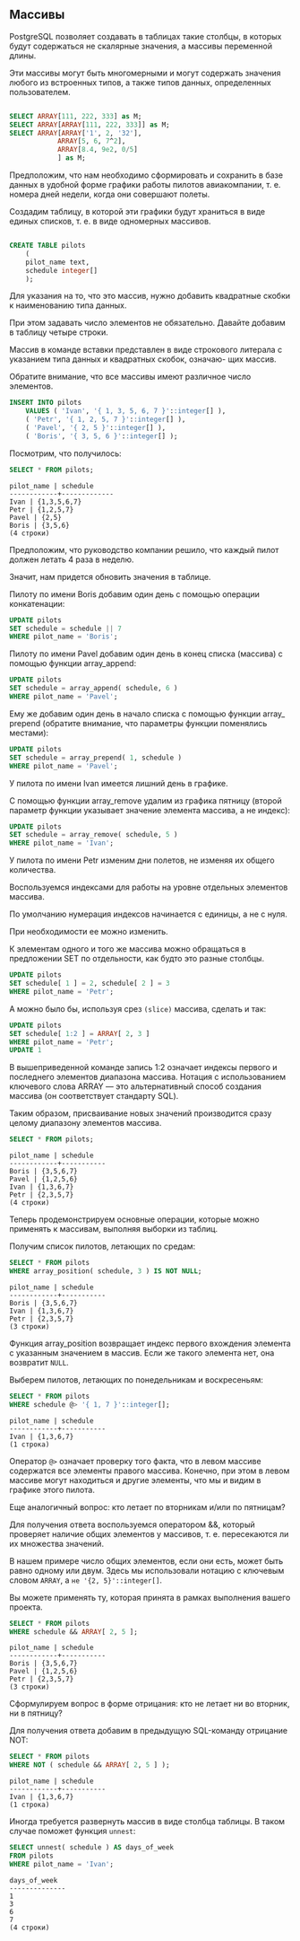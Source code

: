 
## Массивы

PostgreSQL позволяет создавать в таблицах такие столбцы, в которых будут содержаться не скалярные значения, а массивы переменной длины. 

Эти массивы могут быть многомерными и могут содержать значения любого из встроенных типов, а также типов данных, определенных пользователем.

```sql

SELECT ARRAY[111, 222, 333] as M;
SELECT ARRAY[ARRAY[111, 222, 333]] as M;
SELECT ARRAY[ARRAY['1', 2, '32'],
			ARRAY[5, 6, 7^2],
			ARRAY[8.4, 9e2, 0/5]
			] as M; 

```

Предположим, что нам необходимо сформировать и сохранить в базе данных в удобной форме графики работы пилотов авиакомпании, т. е. номера дней недели, когда они совершают полеты. 

Создадим таблицу, в которой эти графики будут храниться в виде единых списков, т. е. в виде одномерных массивов.

```sql

CREATE TABLE pilots
    (
    pilot_name text,
    schedule integer[]
    );
```


Для указания на то, что это массив, нужно добавить квадратные скобки к наименованию типа данных. 

При этом задавать число элементов не обязательно. Давайте добавим в таблицу четыре строки. 

Массив в команде вставки представлен в виде строкового литерала с указанием типа данных и квадратных скобок, означаю-
щих массив. 

Обратите внимание, что все массивы имеют различное число элементов.

```sql
INSERT INTO pilots
    VALUES ( 'Ivan', '{ 1, 3, 5, 6, 7 }'::integer[] ),
    ( 'Petr', '{ 1, 2, 5, 7 }'::integer[] ),
    ( 'Pavel', '{ 2, 5 }'::integer[] ),
    ( 'Boris', '{ 3, 5, 6 }'::integer[] );
```

Посмотрим, что получилось:
```sql
SELECT * FROM pilots;
```

```
pilot_name | schedule
------------+-------------
Ivan | {1,3,5,6,7}
Petr | {1,2,5,7}
Pavel | {2,5}
Boris | {3,5,6}
(4 строки)
```

Предположим, что руководство компании решило, что каждый пилот должен летать 4 раза в неделю. 

Значит, нам придется обновить значения в таблице. 

Пилоту по имени Boris добавим один день с помощью операции конкатенации:

```sql
UPDATE pilots
SET schedule = schedule || 7
WHERE pilot_name = 'Boris';
```


Пилоту по имени Pavel добавим один день в конец списка (массива) с помощью функции array_append:

```sql
UPDATE pilots
SET schedule = array_append( schedule, 6 )
WHERE pilot_name = 'Pavel';
```

Ему же добавим один день в начало списка с помощью функции array_ prepend (обратите внимание, что параметры функции поменялись местами):

```sql
UPDATE pilots
SET schedule = array_prepend( 1, schedule )
WHERE pilot_name = 'Pavel';
```


У пилота по имени Ivan имеется лишний день в графике. 

С помощью функции array_remove удалим из графика пятницу (второй параметр функции указывает значение элемента массива, а не индекс):
```sql
UPDATE pilots
SET schedule = array_remove( schedule, 5 )
WHERE pilot_name = 'Ivan';
```

У пилота по имени Petr изменим дни полетов, не изменяя их общего количества. 

Воспользуемся индексами для работы на уровне отдельных элементов массива. 

По умолчанию нумерация индексов начинается с единицы, а не с нуля. 

При необходимости ее можно изменить. 

К элементам одного и того же массива можно обращаться в предложении SET по отдельности, как будто это разные столбцы.

```sql
UPDATE pilots
SET schedule[ 1 ] = 2, schedule[ 2 ] = 3
WHERE pilot_name = 'Petr';
```

А можно было бы, используя срез `(slice)` массива, сделать и так:

```sql
UPDATE pilots
SET schedule[ 1:2 ] = ARRAY[ 2, 3 ]
WHERE pilot_name = 'Petr';
UPDATE 1
```

В вышеприведенной команде запись 1:2 означает индексы первого и последнего элементов диапазона массива. 
Нотация с использованием ключевого слова ARRAY — это альтернативный способ создания массива (он соответствует стандарту SQL). 

Таким образом, присваивание новых значений производится сразу целому диапазону элементов массива.
```sql
SELECT * FROM pilots;
```

```
pilot_name | schedule
------------+-----------
Boris | {3,5,6,7}
Pavel | {1,2,5,6}
Ivan | {1,3,6,7}
Petr | {2,3,5,7}
(4 строки)
```


Теперь продемонстрируем основные операции, которые можно применять к массивам, выполняя выборки из таблиц. 

Получим список пилотов, летающих по средам:

```sql
SELECT * FROM pilots
WHERE array_position( schedule, 3 ) IS NOT NULL;
```

```
pilot_name | schedule
------------+-----------
Boris | {3,5,6,7}
Ivan | {1,3,6,7}
Petr | {2,3,5,7}
(3 строки)
```

Функция array_position возвращает индекс первого вхождения элемента с указанным значением в массив. 
Если же такого элемента нет, она возвратит `NULL`. 

Выберем пилотов, летающих по понедельникам и воскресеньям:

```sql
SELECT * FROM pilots
WHERE schedule @> '{ 1, 7 }'::integer[];
```

```
pilot_name | schedule
------------+-----------
Ivan | {1,3,6,7}
(1 строка)
```

Оператор `@>` означает проверку того факта, что в левом массиве содержатся все элементы правого массива. 
Конечно, при этом в левом массиве могут находиться и другие элементы, что мы и видим в графике этого пилота.

Еще аналогичный вопрос: кто летает по вторникам и/или по пятницам? 

Для получения ответа воспользуемся оператором &&, который проверяет наличие общих элементов у массивов, т. е. пересекаются ли их множества значений. 

В нашем примере число общих элементов, если они есть, может быть равно одному или двум. 
Здесь мы использовали нотацию с ключевым словом `ARRAY`, а `не '{2, 5}'::integer[]`. 

Вы можете применять ту, которая принята в рамках выполнения вашего проекта.
```sql
SELECT * FROM pilots
WHERE schedule && ARRAY[ 2, 5 ];
```

```
pilot_name | schedule
------------+-----------
Boris | {3,5,6,7}
Pavel | {1,2,5,6}
Petr | {2,3,5,7}
(3 строки)
```


Сформулируем вопрос в форме отрицания: кто не летает ни во вторник, ни в пятницу? 

Для получения ответа добавим в предыдущую SQL-команду отрицание NOT:

```sql
SELECT * FROM pilots
WHERE NOT ( schedule && ARRAY[ 2, 5 ] );
```

```
pilot_name | schedule
------------+-----------
Ivan | {1,3,6,7}
(1 строка)
```

Иногда требуется развернуть массив в виде столбца таблицы. В таком случае поможет функция `unnest`:
```sql
SELECT unnest( schedule ) AS days_of_week
FROM pilots
WHERE pilot_name = 'Ivan';
```

```
days_of_week
--------------
1
3
6
7
(4 строки)
```


